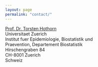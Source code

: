 ```yaml
---
layout: page
permalink: "contact/"
---
```


[Prof. Dr. Torsten Hothorn](http://user.math.uzh.ch/hothorn/)  
Universitaet Zuerich  
Institut fuer Epidemiologie, Biostatistik und  
Praevention, Departement Biostatistik  
Hirschengraben 84  
CH-8001 Zuerich  
Schweiz
